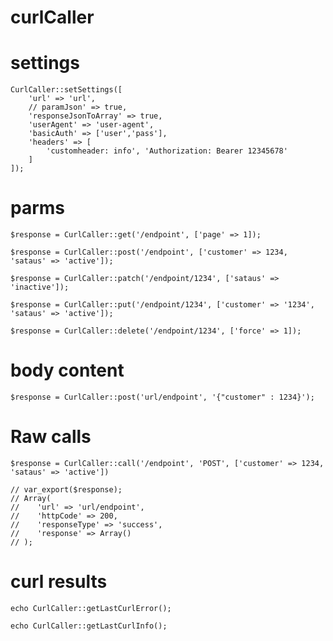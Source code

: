 # curlCaller


# settings

    CurlCaller::setSettings([
        'url' => 'url',
        // paramJson' => true,
        'responseJsonToArray' => true,
        'userAgent' => 'user-agent', 
        'basicAuth' => ['user','pass'],
        'headers' => [
            'customheader: info', 'Authorization: Bearer 12345678'
        ]
    ]);

# parms
    $response = CurlCaller::get('/endpoint', ['page' => 1]);

    $response = CurlCaller::post('/endpoint', ['customer' => 1234, 'sataus' => 'active']);

    $response = CurlCaller::patch('/endpoint/1234', ['sataus' => 'inactive']);

    $response = CurlCaller::put('/endpoint/1234', ['customer' => '1234', 'sataus' => 'active']);

    $response = CurlCaller::delete('/endpoint/1234', ['force' => 1]);

# body content
    $response = CurlCaller::post('url/endpoint', '{"customer" : 1234}');

# Raw calls
    $response = CurlCaller::call('/endpoint', 'POST', ['customer' => 1234, 'sataus' => 'active'])

    // var_export($response);
    // Array(
    //    'url' => 'url/endpoint',
    //    'httpCode' => 200,
    //    'responseType' => 'success',
    //    'response' => Array()
    // );

# curl results
    echo CurlCaller::getLastCurlError();

    echo CurlCaller::getLastCurlInfo();
